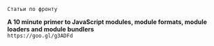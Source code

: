 `Статьи по фронту`

**A 10 minute primer to JavaScript modules, module formats, module loaders and module bundlers**<br>
`https://goo.gl/g3ADFd`